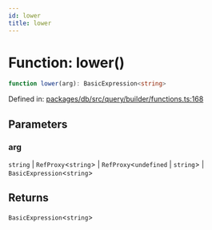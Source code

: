 ```yaml
---
id: lower
title: lower
---
```


<!-- DO NOT EDIT: this page is autogenerated from the type comments -->

# Function: lower()

```ts
function lower(arg): BasicExpression<string>
```

Defined in: [packages/db/src/query/builder/functions.ts:168](https://github.com/TanStack/db/blob/main/packages/db/src/query/builder/functions.ts#L168)

## Parameters

### arg

`string` | `RefProxy`\<`string`\> | `RefProxy`\<`undefined` \| `string`\> | `BasicExpression`\<`string`\>

## Returns

`BasicExpression`\<`string`\>
